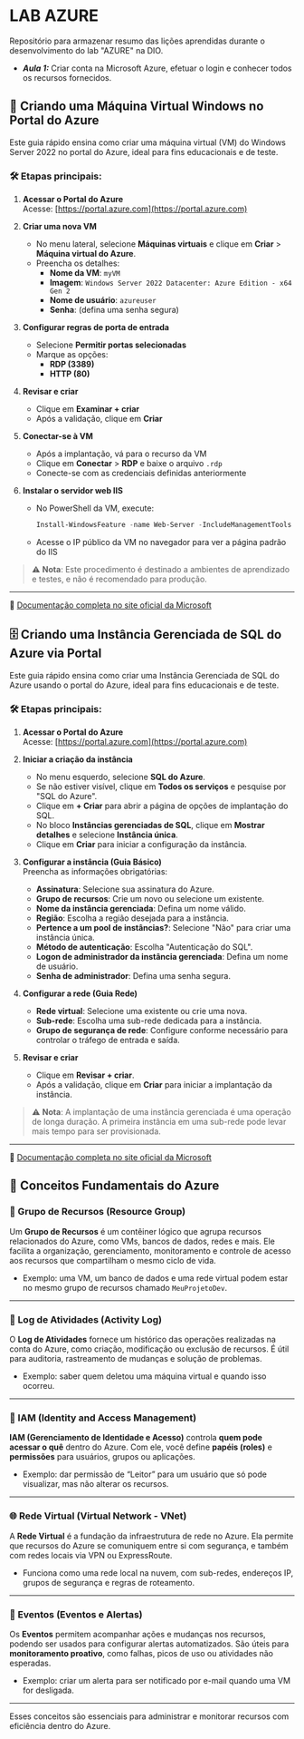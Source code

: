 # LAB AZURE
Repositório para armazenar resumo das lições aprendidas durante o desenvolvimento do lab "AZURE" na DIO.

- ***Aula 1:*** Criar conta na Microsoft Azure, efetuar o login e conhecer todos os recursos fornecidos.

## 🚀 Criando uma Máquina Virtual Windows no Portal do Azure

Este guia rápido ensina como criar uma máquina virtual (VM) do Windows Server 2022 no portal do Azure, ideal para fins educacionais e de teste.

### 🛠️ Etapas principais:

1. **Acessar o Portal do Azure**  
   Acesse: [https://portal.azure.com](https://portal.azure.com)

2. **Criar uma nova VM**
   - No menu lateral, selecione **Máquinas virtuais** e clique em **Criar** > **Máquina virtual do Azure**.
   - Preencha os detalhes:
     - **Nome da VM**: `myVM`
     - **Imagem**: `Windows Server 2022 Datacenter: Azure Edition - x64 Gen 2`
     - **Nome de usuário**: `azureuser`
     - **Senha**: (defina uma senha segura)

3. **Configurar regras de porta de entrada**
   - Selecione **Permitir portas selecionadas**
   - Marque as opções:
     - **RDP (3389)**
     - **HTTP (80)**

4. **Revisar e criar**
   - Clique em **Examinar + criar**
   - Após a validação, clique em **Criar**

5. **Conectar-se à VM**
   - Após a implantação, vá para o recurso da VM
   - Clique em **Conectar** > **RDP** e baixe o arquivo `.rdp`
   - Conecte-se com as credenciais definidas anteriormente

6. **Instalar o servidor web IIS**
   - No PowerShell da VM, execute:

     ```powershell
     Install-WindowsFeature -name Web-Server -IncludeManagementTools
     ```

   - Acesse o IP público da VM no navegador para ver a página padrão do IIS

> ⚠️ **Nota**: Este procedimento é destinado a ambientes de aprendizado e testes, e não é recomendado para produção.

---

🔗 [Documentação completa no site oficial da Microsoft](https://learn.microsoft.com/pt-br/azure/virtual-machines/windows/quick-create-portal)

## 🗄️ Criando uma Instância Gerenciada de SQL do Azure via Portal

Este guia rápido ensina como criar uma Instância Gerenciada de SQL do Azure usando o portal do Azure, ideal para fins educacionais e de teste.

### 🛠️ Etapas principais:

1. **Acessar o Portal do Azure**  
   Acesse: [https://portal.azure.com](https://portal.azure.com)

2. **Iniciar a criação da instância**  
   - No menu esquerdo, selecione **SQL do Azure**.  
   - Se não estiver visível, clique em **Todos os serviços** e pesquise por "SQL do Azure".  
   - Clique em **+ Criar** para abrir a página de opções de implantação do SQL.  
   - No bloco **Instâncias gerenciadas de SQL**, clique em **Mostrar detalhes** e selecione **Instância única**.  
   - Clique em **Criar** para iniciar a configuração da instância.

3. **Configurar a instância (Guia Básico)**  
   Preencha as informações obrigatórias:
   - **Assinatura**: Selecione sua assinatura do Azure.
   - **Grupo de recursos**: Crie um novo ou selecione um existente.
   - **Nome da instância gerenciada**: Defina um nome válido.
   - **Região**: Escolha a região desejada para a instância.
   - **Pertence a um pool de instâncias?**: Selecione "Não" para criar uma instância única.
   - **Método de autenticação**: Escolha "Autenticação do SQL".
   - **Logon de administrador da instância gerenciada**: Defina um nome de usuário.
   - **Senha de administrador**: Defina uma senha segura.

4. **Configurar a rede (Guia Rede)**  
   - **Rede virtual**: Selecione uma existente ou crie uma nova.
   - **Sub-rede**: Escolha uma sub-rede dedicada para a instância.
   - **Grupo de segurança de rede**: Configure conforme necessário para controlar o tráfego de entrada e saída.

5. **Revisar e criar**  
   - Clique em **Revisar + criar**.
   - Após a validação, clique em **Criar** para iniciar a implantação da instância.

> ⚠️ **Nota**: A implantação de uma instância gerenciada é uma operação de longa duração. A primeira instância em uma sub-rede pode levar mais tempo para ser provisionada.

---

🔗 [Documentação completa no site oficial da Microsoft](https://learn.microsoft.com/pt-br/azure/azure-sql/managed-instance/instance-create-quickstart?view=azuresql&tabs=azure-portal)

## 🧩 Conceitos Fundamentais do Azure

### 📁 Grupo de Recursos (Resource Group)
Um **Grupo de Recursos** é um contêiner lógico que agrupa recursos relacionados do Azure, como VMs, bancos de dados, redes e mais. Ele facilita a organização, gerenciamento, monitoramento e controle de acesso aos recursos que compartilham o mesmo ciclo de vida.

- Exemplo: uma VM, um banco de dados e uma rede virtual podem estar no mesmo grupo de recursos chamado `MeuProjetoDev`.

---

### 📜 Log de Atividades (Activity Log)
O **Log de Atividades** fornece um histórico das operações realizadas na conta do Azure, como criação, modificação ou exclusão de recursos. É útil para auditoria, rastreamento de mudanças e solução de problemas.

- Exemplo: saber quem deletou uma máquina virtual e quando isso ocorreu.

---

### 👥 IAM (Identity and Access Management)
**IAM (Gerenciamento de Identidade e Acesso)** controla **quem pode acessar o quê** dentro do Azure. Com ele, você define **papéis (roles)** e **permissões** para usuários, grupos ou aplicações.

- Exemplo: dar permissão de “Leitor” para um usuário que só pode visualizar, mas não alterar os recursos.

---

### 🌐 Rede Virtual (Virtual Network - VNet)
A **Rede Virtual** é a fundação da infraestrutura de rede no Azure. Ela permite que recursos do Azure se comuniquem entre si com segurança, e também com redes locais via VPN ou ExpressRoute.

- Funciona como uma rede local na nuvem, com sub-redes, endereços IP, grupos de segurança e regras de roteamento.

---

### 📅 Eventos (Eventos e Alertas)
Os **Eventos** permitem acompanhar ações e mudanças nos recursos, podendo ser usados para configurar alertas automatizados. São úteis para **monitoramento proativo**, como falhas, picos de uso ou atividades não esperadas.

- Exemplo: criar um alerta para ser notificado por e-mail quando uma VM for desligada.

---

Esses conceitos são essenciais para administrar e monitorar recursos com eficiência dentro do Azure.



